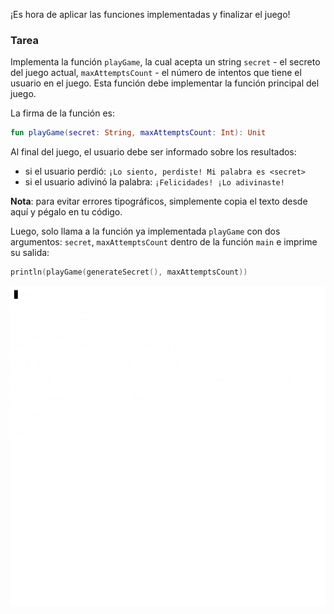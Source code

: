 ¡Es hora de aplicar las funciones implementadas y finalizar el juego!

### Tarea

Implementa la función `playGame`, la cual acepta un string `secret` - el secreto del juego actual, `maxAttemptsCount` - el número de intentos que tiene el usuario en el juego. Esta función debe implementar la función principal del juego.

<div class="hint" title="Haz clic para ver la nueva firma de la función playGame">

La firma de la función es:
```kotlin
fun playGame(secret: String, maxAttemptsCount: Int): Unit
```
</div>

Al final del juego, el usuario debe ser informado sobre los resultados:
- si el usuario perdió: `¡Lo siento, perdiste! Mi palabra es <secret>`
- si el usuario adivinó la palabra: `¡Felicidades! ¡Lo adivinaste!`

**Nota**: para evitar errores tipográficos, simplemente copia el texto desde aquí y pégalo en tu código.

Luego, solo llama a la función ya implementada `playGame` con dos argumentos: `secret`, `maxAttemptsCount` dentro de la función `main` e imprime su salida:
```kotlin
println(playGame(generateSecret(), maxAttemptsCount))
```

<div class="hint" title="Haz clic para ver el ejemplo del juego">

![El ejemplo del juego](../../utils/src/main/resources/images/part1/hangman/game.gif "El ejemplo del juego")

</div>